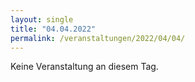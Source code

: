 ```yaml
---
layout: single
title: "04.04.2022"
permalink: /veranstaltungen/2022/04/04/
---
```


Keine Veranstaltung an diesem Tag.
